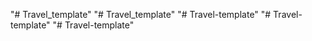 "# Travel_template" 
"# Travel_template" 
"# Travel-template" 
"# Travel-template" 
"# Travel-template" 
